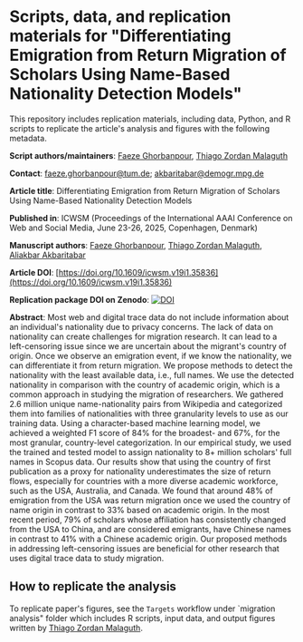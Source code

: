 # Scripts, data, and replication materials for "Differentiating Emigration from Return Migration of Scholars Using Name-Based Nationality Detection Models"

This repository includes replication materials, including data, Python, and R scripts to replicate the article's analysis and figures with the following metadata.

**Script authors/maintainers**: [Faeze Ghorbanpour](https://github.com/FaezeGhorbanpour), [Thiago Zordan Malaguth](https://github.com/thiagomalaguth)

**Contact**: faeze.ghorbanpour@tum.de; akbaritabar@demogr.mpg.de

**Article title**: Differentiating Emigration from Return Migration of Scholars Using Name-Based Nationality Detection Models

**Published in**: ICWSM (Proceedings of the International AAAI Conference on Web and Social Media, June 23-26, 2025, Copenhagen, Denmark)

**Manuscript authors**: [Faeze Ghorbanpour](https://github.com/FaezeGhorbanpour), [Thiago Zordan Malaguth](https://github.com/thiagomalaguth), [Aliakbar Akbaritabar](https://github.com/akbaritabar)

**Article DOI**: [https://doi.org/10.1609/icwsm.v19i1.35836](https://doi.org/10.1609/icwsm.v19i1.35836)

**Replication package DOI on Zenodo**: [![DOI](https://zenodo.org/badge/DOI/10.5281/zenodo.15103505.svg)](https://doi.org/10.5281/zenodo.15103505)

**Abstract**:
Most web and digital trace data do not include information about an individual's nationality due to privacy concerns. The lack of data on nationality can create challenges for migration research. It can lead to a left-censoring issue since we are uncertain about the migrant's country of origin. Once we observe an emigration event, if we know the nationality, we can differentiate it from return migration. We propose methods to detect the nationality with the least available data, i.e., full names. We use the detected nationality in comparison with the country of academic origin, which is a common approach in studying the migration of researchers. We gathered 2.6 million unique name-nationality pairs from Wikipedia and categorized them into families of nationalities with three granularity levels to use as our training data. Using a character-based machine learning model, we achieved a weighted F1 score of 84% for the broadest- and 67%, for the most granular, country-level categorization. In our empirical study, we used the trained and tested model to assign nationality to 8+ million scholars' full names in Scopus data. Our results show that using the country of first publication as a proxy for nationality underestimates the size of return flows, especially for countries with a more diverse academic workforce, such as the USA, Australia, and Canada. We found that around 48% of emigration from the USA was return migration once we used the country of name origin in contrast to 33% based on academic origin. In the most recent period, 79% of scholars whose affiliation has consistently changed from the USA to China, and are considered emigrants, have Chinese names in contrast to 41% with a Chinese academic origin. Our proposed methods in addressing left-censoring issues are beneficial for other research that uses digital trace data to study migration.

## How to replicate the analysis
To replicate paper's figures, see the `Targets` workflow under `migration analysis" folder which includes R scripts, input data, and output figures written by [Thiago Zordan Malaguth](https://github.com/thiagomalaguth).